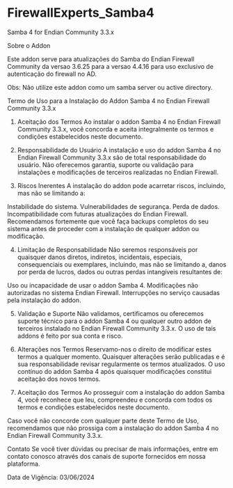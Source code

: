 # FirewallExperts_Samba4
 Samba 4 for Endian Community 3.3.x

 Sobre o Addon

 Este addon serve para atualizações do Samba do Endian Firewall Community da versao 3.6.25 para a versao 4.4.16 para uso exclusivo de autenticação do firewall no AD.

 Obs: Não utilize este addon como um samba server ou active directory.
 

Termo de Uso para a Instalação do Addon Samba 4 no Endian Firewall Community 3.3.x

1. Aceitação dos Termos
Ao instalar o addon Samba 4 no Endian Firewall Community 3.3.x, você concorda e aceita integralmente os termos e condições estabelecidos neste documento.

2. Responsabilidade do Usuário
A instalação e uso do addon Samba 4 no Endian Firewall Community 3.3.x são de total responsabilidade do usuário. Não oferecemos garantia, suporte ou validação para instalações e modificações de terceiros realizadas no Endian Firewall.

3. Riscos Inerentes
A instalação do addon pode acarretar riscos, incluindo, mas não se limitando a:

Instabilidade do sistema.
Vulnerabilidades de segurança.
Perda de dados.
Incompatibilidade com futuras atualizações do Endian Firewall.
Recomendamos fortemente que você faça backups completos do seu sistema antes de proceder com a instalação de qualquer addon ou modificação.

4. Limitação de Responsabilidade
Não seremos responsáveis por quaisquer danos diretos, indiretos, incidentais, especiais, consequenciais ou exemplares, incluindo, mas não se limitando a, danos por perda de lucros, dados ou outras perdas intangíveis resultantes de:

Uso ou incapacidade de usar o addon Samba 4.
Modificações não autorizadas no sistema Endian Firewall.
Interrupções no serviço causadas pela instalação do addon.

5. Validação e Suporte
Não validamos, certificamos ou oferecemos suporte técnico para o addon Samba 4 ou qualquer outro addon de terceiros instalado no Endian Firewall Community 3.3.x. O uso de tais addons é feito por sua conta e risco.

6. Alterações nos Termos
Reservamo-nos o direito de modificar estes termos a qualquer momento. Quaisquer alterações serão publicadas e é sua responsabilidade revisar regularmente os termos atualizados. O uso contínuo do addon Samba 4 após quaisquer modificações constitui aceitação dos novos termos.

7. Aceitação dos Termos
Ao prosseguir com a instalação do addon Samba 4, você reconhece que leu, compreendeu e concorda com todos os termos e condições estabelecidos neste documento.

Caso você não concorde com qualquer parte deste Termo de Uso, recomendamos que não prossiga com a instalação do addon Samba 4 no Endian Firewall Community 3.3.x.

Contato
Se você tiver dúvidas ou precisar de mais informações, entre em contato conosco através dos canais de suporte fornecidos em nossa plataforma.

Data de Vigência: 03/06/2024
